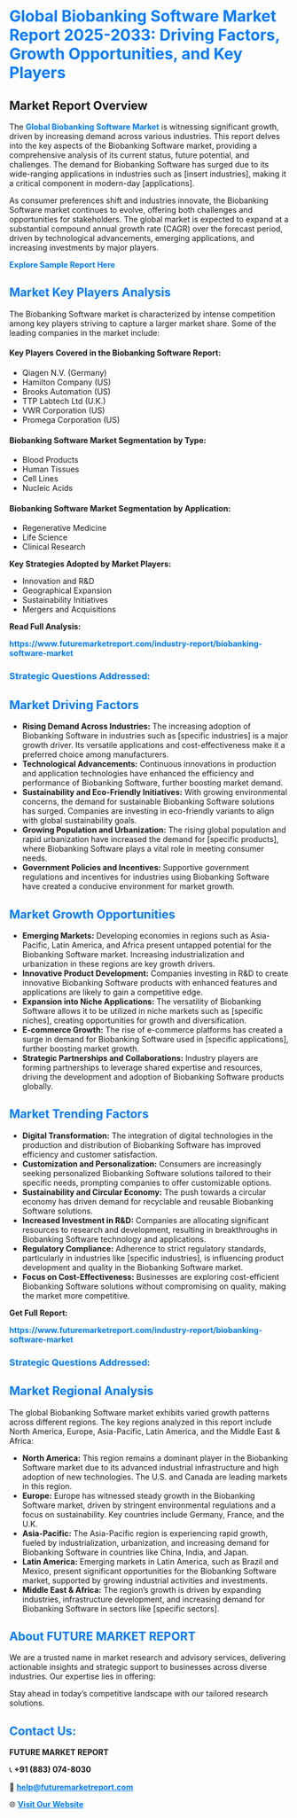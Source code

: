 <h1 style="color: #007BFF;">Global Biobanking Software Market Report 2025-2033: Driving Factors, Growth Opportunities, and Key Players</h1>

<section id="overview">
<h2>Market Report Overview</h2>
<p>The <a href="https://www.futuremarketreport.com/industry-report/biobanking-software-market" style="color: #007BFF; text-decoration: none;"><strong>Global Biobanking Software Market</strong></a> is witnessing significant growth, driven by increasing demand across various industries. This report delves into the key aspects of the Biobanking Software market, providing a comprehensive analysis of its current status, future potential, and challenges. The demand for Biobanking Software has surged due to its wide-ranging applications in industries such as [insert industries], making it a critical component in modern-day [applications].</p>
<p>As consumer preferences shift and industries innovate, the Biobanking Software market continues to evolve, offering both challenges and opportunities for stakeholders. The global market is expected to expand at a substantial compound annual growth rate (CAGR) over the forecast period, driven by technological advancements, emerging applications, and increasing investments by major players.</p>
</section>

<section id="overview">
<p><a href="https://www.futuremarketreport.com/request-sample/reportId=37283" style="color: #007BFF; text-decoration: none;"><strong>Explore Sample Report Here</strong></a></p>
</section>

<section id="key-players">
<h2 style="color: #007BFF;">Market Key Players Analysis</h2>
<p>The Biobanking Software market is characterized by intense competition among key players striving to capture a larger market share. Some of the leading companies in the market include:</p>
<h4>Key Players Covered in the Biobanking Software Report:</h4>
<ul><li>Qiagen N.V. (Germany)</li><li>Hamilton Company (US)</li><li>Brooks Automation (US)</li><li>TTP Labtech Ltd (U.K.)</li><li>VWR Corporation (US)</li><li>Promega Corporation (US)</li></ul>
<h4>Biobanking Software Market Segmentation by Type:</h4>
<ul><li>Blood Products</li><li>Human Tissues</li><li>Cell Lines</li><li>Nucleic Acids</li></ul>

<h4>Biobanking Software Market Segmentation by Application:</h4>
<ul><li>Regenerative Medicine</li><li>Life Science</li><li>Clinical Research</li></ul>
<p><strong>Key Strategies Adopted by Market Players:</strong></p>
<ul>
<li>Innovation and R&D</li>
<li>Geographical Expansion</li>
<li>Sustainability Initiatives</li>
<li>Mergers and Acquisitions</li>
</ul>
</section>

<section>
<p><strong>Read Full Analysis: </strong></p><a href="https://www.futuremarketreport.com/industry-report/biobanking-software-market" style="color: #007BFF; text-decoration: none;"><strong>https://www.futuremarketreport.com/industry-report/biobanking-software-market</strong></a>
<h3 style="color: #007BFF;">Strategic Questions Addressed:</h3>
</section>

<section id="driving-factors">
<h2 style="color: #007BFF;">Market Driving Factors</h2>
<ul>
<li><strong>Rising Demand Across Industries:</strong> The increasing adoption of Biobanking Software in industries such as [specific industries] is a major growth driver. Its versatile applications and cost-effectiveness make it a preferred choice among manufacturers.</li>
<li><strong>Technological Advancements:</strong> Continuous innovations in production and application technologies have enhanced the efficiency and performance of Biobanking Software, further boosting market demand.</li>
<li><strong>Sustainability and Eco-Friendly Initiatives:</strong> With growing environmental concerns, the demand for sustainable Biobanking Software solutions has surged. Companies are investing in eco-friendly variants to align with global sustainability goals.</li>
<li><strong>Growing Population and Urbanization:</strong> The rising global population and rapid urbanization have increased the demand for [specific products], where Biobanking Software plays a vital role in meeting consumer needs.</li>
<li><strong>Government Policies and Incentives:</strong> Supportive government regulations and incentives for industries using Biobanking Software have created a conducive environment for market growth.</li>
</ul>
</section>

<section id="growth-opportunities">
<h2 style="color: #007BFF;">Market Growth Opportunities</h2>
<ul>
<li><strong>Emerging Markets:</strong> Developing economies in regions such as Asia-Pacific, Latin America, and Africa present untapped potential for the Biobanking Software market. Increasing industrialization and urbanization in these regions are key growth drivers.</li>
<li><strong>Innovative Product Development:</strong> Companies investing in R&D to create innovative Biobanking Software products with enhanced features and applications are likely to gain a competitive edge.</li>
<li><strong>Expansion into Niche Applications:</strong> The versatility of Biobanking Software allows it to be utilized in niche markets such as [specific niches], creating opportunities for growth and diversification.</li>
<li><strong>E-commerce Growth:</strong> The rise of e-commerce platforms has created a surge in demand for Biobanking Software used in [specific applications], further boosting market growth.</li>
<li><strong>Strategic Partnerships and Collaborations:</strong> Industry players are forming partnerships to leverage shared expertise and resources, driving the development and adoption of Biobanking Software products globally.</li>
</ul>
</section>

<section id="trending-factors">
<h2 style="color: #007BFF;">Market Trending Factors</h2>
<ul>
<li><strong>Digital Transformation:</strong> The integration of digital technologies in the production and distribution of Biobanking Software has improved efficiency and customer satisfaction.</li>
<li><strong>Customization and Personalization:</strong> Consumers are increasingly seeking personalized Biobanking Software solutions tailored to their specific needs, prompting companies to offer customizable options.</li>
<li><strong>Sustainability and Circular Economy:</strong> The push towards a circular economy has driven demand for recyclable and reusable Biobanking Software solutions.</li>
<li><strong>Increased Investment in R&D:</strong> Companies are allocating significant resources to research and development, resulting in breakthroughs in Biobanking Software technology and applications.</li>
<li><strong>Regulatory Compliance:</strong> Adherence to strict regulatory standards, particularly in industries like [specific industries], is influencing product development and quality in the Biobanking Software market.</li>
<li><strong>Focus on Cost-Effectiveness:</strong> Businesses are exploring cost-efficient Biobanking Software solutions without compromising on quality, making the market more competitive.</li>
</ul>
</section>

<section>
<p><strong>Get Full Report: </strong></p><a href="https://www.futuremarketreport.com/industry-report/biobanking-software-market" style="color: #007BFF; text-decoration: none;"><strong>https://www.futuremarketreport.com/industry-report/biobanking-software-market</strong></a>
<h3 style="color: #007BFF;">Strategic Questions Addressed:</h3>
</section>


<section id="regional-analysis">
<h2 style="color: #007BFF;">Market Regional Analysis</h2>
<p>The global Biobanking Software market exhibits varied growth patterns across different regions. The key regions analyzed in this report include North America, Europe, Asia-Pacific, Latin America, and the Middle East & Africa:</p>
<ul>
<li><strong>North America:</strong> This region remains a dominant player in the Biobanking Software market due to its advanced industrial infrastructure and high adoption of new technologies. The U.S. and Canada are leading markets in this region.</li>
<li><strong>Europe:</strong> Europe has witnessed steady growth in the Biobanking Software market, driven by stringent environmental regulations and a focus on sustainability. Key countries include Germany, France, and the U.K.</li>
<li><strong>Asia-Pacific:</strong> The Asia-Pacific region is experiencing rapid growth, fueled by industrialization, urbanization, and increasing demand for Biobanking Software in countries like China, India, and Japan.</li>
<li><strong>Latin America:</strong> Emerging markets in Latin America, such as Brazil and Mexico, present significant opportunities for the Biobanking Software market, supported by growing industrial activities and investments.</li>
<li><strong>Middle East & Africa:</strong> The region’s growth is driven by expanding industries, infrastructure development, and increasing demand for Biobanking Software in sectors like [specific sectors].</li>
</ul>
</section>

<footer>
<h2 style="color: #007BFF;">About FUTURE MARKET REPORT</h2>
<p>We are a trusted name in market research and advisory services, delivering actionable insights and strategic support to businesses across diverse industries. Our expertise lies in offering:</p>

<p>Stay ahead in today’s competitive landscape with our tailored research solutions.</p>

<h2 style="color: #007BFF;">Contact Us:</h2>
<p><strong>FUTURE MARKET REPORT</strong></p>
<p>📞 <strong>+91 (883) 074-8030</strong></p>
<p>📧 <strong><a href="mailto:help@futuremarketreport.com" style="color: #007BFF;">help@futuremarketreport.com</a></strong></p>
<p>🌐 <strong><a href="https://www.futuremarketreport.com/" style="color: #007BFF;">Visit Our Website</a></strong></p>
</footer>